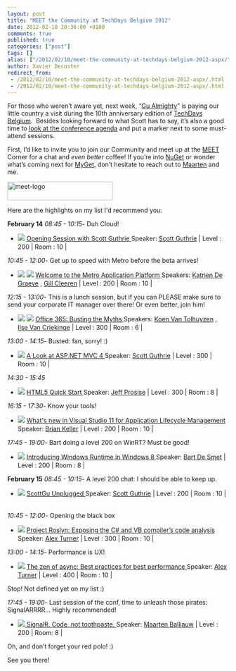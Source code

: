 ```yaml
---
layout: post
title: "MEET the Community at TechDays Belgium 2012"
date: 2012-02-10 20:36:00 +0100
comments: true
published: true
categories: ["post"]
tags: []
alias: ["/2012/02/10/meet-the-community-at-techdays-belgium-2012-aspx/"]
author: Xavier Decoster
redirect_from:
 - /2012/02/10/meet-the-community-at-techdays-belgium-2012-aspx/.html
 - /2012/02/10/meet-the-community-at-techdays-belgium-2012-aspx/.html
---
```

<p>For those who weren&rsquo;t aware yet, next week, &ldquo;<a href="http://weblogs.asp.net/scottgu/archive/2012/01/29/techdays-in-belgium-and-netherlands.aspx" target="_blank">Gu Almighty</a>&rdquo; is paying our little country a visit during the 10th anniversary edition of <a href="http://www.microsoft.com/belux/techdays/2012/Home.aspx" target="_blank">TechDays Belgium</a>.&nbsp; Besides looking forward to what Scott has to say, it&rsquo;s also a good time to <a href="http://www.microsoft.com/belux/techdays/2012/Sessions.aspx" target="_blank">look at the conference agenda</a> and put a marker next to some must-attend sessions.</p>

<p>First, I&rsquo;d like to invite you to join our Community and meet up at the <a href="http://msdn.microsoft.com/nl-be/hh560770" target="_blank">MEET</a> Corner for a chat and <em>even better</em> coffee! If you&rsquo;re into <a href="http://www.nuget.org" target="_blank">NuGet</a> or wonder what&rsquo;s coming next for <a href="http://www.myget.org" target="_blank">MyGet</a>, don&rsquo;t hesitate to reach out to <a href="http://blog.maartenballiauw.be" target="_blank">Maarten</a> and me.</p>

<p><img style="display: inline;" title="meet-logo" src="http://i.msdn.microsoft.com/hh560770.meet-logo(nl-be,MSDN.10).jpg" width="240" height="42" /></p>

<p>Here are the highlights on my list I'd recommend you:</p>

<div class="sessionlist"><strong>February 14</strong> <i>08:45 - 10:15</i>- Duh Cloud!
<ul>
<li><span class="firstColumn"><img src="http://met.feed.comportal.be/picture.aspx?list=speakers&amp;id=135&amp;name=scottguthrie.png&amp;dim=30" /> </span><span class="secondColumn"><a href="http://www.microsoft.com/belux/techdays/2012/SessionDetail.aspx?sessionId=266"><span class="session">Opening Session with Scott Guthrie</span> </a> Speaker: <a href="http://www.microsoft.com/belux/techdays/2012/SpeakerDetail.aspx?speakerId=135">Scott Guthrie</a> | Level : 200 | Room : 10 | <a href="http://www.microsoft.com/belux/techdays/2012/SessionICS.aspx?sessionId=266"><img style="width: 16px; height: 16px;" src="http://www.microsoft.com/belux/techdays/2012/images/calendar.png" /></a> </span></li>
</ul>
<i>10:45 - 12:00</i>- Get up to speed with Metro before the beta arrives!
<ul>
<li><span class="firstColumn"><img src="http://met.feed.comportal.be/picture.aspx?list=speakers&amp;id=58&amp;name=IMG_6850.jpg&amp;dim=30" /> <img src="http://met.feed.comportal.be/picture.aspx?list=speakers&amp;id=24&amp;name=gillCleeren.jpg&amp;dim=30" /> </span><span class="secondColumn"><a href="http://www.microsoft.com/belux/techdays/2012/SessionDetail.aspx?sessionId=267"><span class="session">Welcome to the Metro Application Platform</span> </a> Speakers: <a href="http://www.microsoft.com/belux/techdays/2012/SpeakerDetail.aspx?speakerId=58">Katrien De Graeve</a> , <a href="http://www.microsoft.com/belux/techdays/2012/SpeakerDetail.aspx?speakerId=24">Gill Cleeren</a> | Level : 200 | Room : 10 | <a href="http://www.microsoft.com/belux/techdays/2012/SessionICS.aspx?sessionId=267"><img style="width: 16px; height: 16px;" src="http://www.microsoft.com/belux/techdays/2012/images/calendar.png" /></a> </span></li>
</ul>
<i>12:15 - 13:00</i>- This is a lunch session, but if you can PLEASE make sure to send your corporate IT manager over there! Or even better, join him!
<ul>
<li><span class="firstColumn"><img src="http://met.feed.comportal.be/picture.aspx?list=speakers&amp;id=101&amp;name=koenvantolhuyzen.PNG&amp;dim=30" /> <img src="http://met.feed.comportal.be/picture.aspx?list=speakers&amp;id=28&amp;name=ilse.jpg&amp;dim=30" /> </span><span class="secondColumn"><a href="http://www.microsoft.com/belux/techdays/2012/SessionDetail.aspx?sessionId=216"><span class="session">Office 365: Busting the Myths</span> </a> Speakers: <a href="http://www.microsoft.com/belux/techdays/2012/SpeakerDetail.aspx?speakerId=101">Koen Van Tolhuyzen</a> , <a href="http://www.microsoft.com/belux/techdays/2012/SpeakerDetail.aspx?speakerId=28">Ilse Van Criekinge</a> | Level : 300 | Room : 6 | <a href="http://www.microsoft.com/belux/techdays/2012/SessionICS.aspx?sessionId=216"><img style="width: 16px; height: 16px;" src="http://www.microsoft.com/belux/techdays/2012/images/calendar.png" /></a> </span></li>
</ul>
<i>13:00 - 14:15</i>- Busted: fan, sorry! :)
<ul>
<li><span class="firstColumn"><img src="http://met.feed.comportal.be/picture.aspx?list=speakers&amp;id=135&amp;name=scottguthrie.png&amp;dim=30" /> </span><span class="secondColumn"><a href="http://www.microsoft.com/belux/techdays/2012/SessionDetail.aspx?sessionId=287"><span class="session">A Look at ASP.NET MVC 4</span> </a> Speaker: <a href="http://www.microsoft.com/belux/techdays/2012/SpeakerDetail.aspx?speakerId=135">Scott Guthrie</a> | Level : 300 | Room : 10 | <a href="http://www.microsoft.com/belux/techdays/2012/SessionICS.aspx?sessionId=287"><img style="width: 16px; height: 16px;" src="http://www.microsoft.com/belux/techdays/2012/images/calendar.png" /></a> </span></li>
</ul>
<i>14:30 - 15:45</i>
<ul>
<li><span class="firstColumn"><img src="http://met.feed.comportal.be/picture.aspx?list=speakers&amp;id=68&amp;name=jeffprosise.jpg&amp;dim=30" /> </span><span class="secondColumn"><a href="http://www.microsoft.com/belux/techdays/2012/SessionDetail.aspx?sessionId=198"><span class="session">HTML5 Quick Start</span> </a> Speaker: <a href="http://www.microsoft.com/belux/techdays/2012/SpeakerDetail.aspx?speakerId=68">Jeff Prosise</a> | Level : 300 | Room : 8 | <a href="http://www.microsoft.com/belux/techdays/2012/SessionICS.aspx?sessionId=198"><img style="width: 16px; height: 16px;" src="http://www.microsoft.com/belux/techdays/2012/images/calendar.png" /></a> </span></li>
</ul>
<i>16:15 - 17:30</i>- Know your tools!
<ul>
<li><span class="firstColumn"><img src="http://met.feed.comportal.be/picture.aspx?list=speakers&amp;id=117&amp;name=brian keller.png&amp;dim=30" /> </span><span class="secondColumn"><a href="http://www.microsoft.com/belux/techdays/2012/SessionDetail.aspx?sessionId=245"><span class="session">What's new in Visual Studio 11 for Application Lifecycle Management</span> </a> Speaker: <a href="http://www.microsoft.com/belux/techdays/2012/SpeakerDetail.aspx?speakerId=117">Brian Keller</a> | Level : 200 | Room : 10 | <a href="http://www.microsoft.com/belux/techdays/2012/SessionICS.aspx?sessionId=245"><img style="width: 16px; height: 16px;" src="http://www.microsoft.com/belux/techdays/2012/images/calendar.png" /></a> </span></li>
</ul>
<i>17:45 - 19:00</i>- Bart doing a level 200 on WinRT? Must be good!
<ul>
<li><span class="firstColumn"><img src="http://met.feed.comportal.be/picture.aspx?list=speakers&amp;id=15&amp;name=bartDesmet.jpg&amp;dim=30" /> </span><span class="secondColumn"><a href="http://www.microsoft.com/belux/techdays/2012/SessionDetail.aspx?sessionId=282"><span class="session">Introducing Windows Runtime in Windows 8</span> </a> Speaker: <a href="http://www.microsoft.com/belux/techdays/2012/SpeakerDetail.aspx?speakerId=15">Bart De Smet</a> | Level : 200 | Room : 8 | <a href="http://www.microsoft.com/belux/techdays/2012/SessionICS.aspx?sessionId=282"><img style="width: 16px; height: 16px;" src="http://www.microsoft.com/belux/techdays/2012/images/calendar.png" /></a> </span></li>
</ul>
<strong>February 15</strong> <i>08:45 - 10:15</i>- A level 200 chat: I should be able to keep up.
<ul>
<li><span class="firstColumn"><img src="http://met.feed.comportal.be/picture.aspx?list=speakers&amp;id=135&amp;name=scottguthrie.png&amp;dim=30" /> </span><span class="secondColumn"><a href="http://www.microsoft.com/belux/techdays/2012/SessionDetail.aspx?sessionId=286"><span class="session">ScottGu Unplugged</span> </a> Speaker: <a href="http://www.microsoft.com/belux/techdays/2012/SpeakerDetail.aspx?speakerId=135">Scott Guthrie</a> | Level : 200 | Room : 10 | <a href="http://www.microsoft.com/belux/techdays/2012/SessionICS.aspx?sessionId=286"><img style="width: 16px; height: 16px;" src="http://www.microsoft.com/belux/techdays/2012/images/calendar.png" /></a> </span></li>
</ul>
<i>10:45 - 12:00</i>- Opening the black box
<ul>
<li><span class="firstColumn"><img src="http://met.feed.comportal.be/picture.aspx?list=speakers&amp;id=118&amp;name=alexturnerjpg.jpg&amp;dim=30" /> </span><span class="secondColumn"><a href="http://www.microsoft.com/belux/techdays/2012/SessionDetail.aspx?sessionId=238"><span class="session">Project Roslyn: Exposing the C# and VB compiler&rsquo;s code analysis</span> </a> Speaker: <a href="http://www.microsoft.com/belux/techdays/2012/SpeakerDetail.aspx?speakerId=118">Alex Turner</a> | Level : 300 | Room : 10 | <a href="http://www.microsoft.com/belux/techdays/2012/SessionICS.aspx?sessionId=238"><img style="width: 16px; height: 16px;" src="http://www.microsoft.com/belux/techdays/2012/images/calendar.png" /></a> </span></li>
</ul>
<i>13:00 - 14:15</i>- Performance is UX!
<ul>
<li><span class="firstColumn"><img src="http://met.feed.comportal.be/picture.aspx?list=speakers&amp;id=118&amp;name=alexturnerjpg.jpg&amp;dim=30" /> </span><span class="secondColumn"><a href="http://www.microsoft.com/belux/techdays/2012/SessionDetail.aspx?sessionId=239"><span class="session">The zen of async: Best practices for best performance</span> </a> Speaker: <a href="http://www.microsoft.com/belux/techdays/2012/SpeakerDetail.aspx?speakerId=118">Alex Turner</a> | Level : 400 | Room : 10 | <a href="http://www.microsoft.com/belux/techdays/2012/SessionICS.aspx?sessionId=239"><img style="width: 16px; height: 16px;" src="http://www.microsoft.com/belux/techdays/2012/images/calendar.png" /></a> </span></li>
</ul>
<p>Stop! Not defined yet on my list :)</p>
<i>17:45 - 19:00</i>- Last session of the conf, time to unleash those pirates: SignalARRRR... Highly recommended!
<ul>
<li><span class="firstColumn"><a href="http://www.microsoft.com/belux/techdays/2012/SpeakerDetail.aspx?speakerId=23"><img src="http://met.feed.comportal.be/picture.aspx?list=speakers&amp;id=23&amp;name=maarten_balliauw.jpg&amp;dim=30" /> </a></span><span class="secondColumn"><a href="http://www.microsoft.com/belux/techdays/2012/SessionDetail.aspx?sessionId=246"><span class="session">SignalR. Code, not toothpaste. </span></a> Speaker: <a href="http://www.microsoft.com/belux/techdays/2012/SpeakerDetail.aspx?speakerId=23">Maarten Balliauw</a> | Level : 200 | Room: 8 | <a href="http://www.microsoft.com/belux/techdays/2012/SessionICS.aspx?sessionId=246"><img style="width: 16px; height: 16px;" src="http://www.microsoft.com/belux/techdays/2012/images/calendar.png" /></a> </span></li>
</ul>
<p>Oh, and don&rsquo;t forget your red polo! :)</p>
<p>See you there!</p>
</div>
